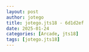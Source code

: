 ```yaml
---
layout: post
author: jotego
title: jotego.jts18 - 6d1d2ef
date: 2025-01-24
categories: [Arcade, jts18]
tags: [jotego.jts18]
---
```


